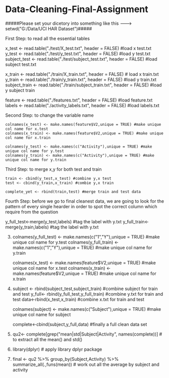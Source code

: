 # Data-Cleaning-Final-Assignment

#####Please set your dicetory into something like this ---> setwd("G:/Data/UCI HAR Dataset")#####


First Step: to read all the essential tables

   x_test <- read.table("./test/X_test.txt", header = FALSE) #load x test.txt
   y_test <- read.table("./test/y_test.txt", header = FALSE) #load y test.txt
   subject_test <- read.table("./test/subject_test.txt", header = FALSE) #load subject test.txt

   x_train <- read.table("./train/X_train.txt", header = FALSE) # load x train.txt
   y_train <- read.table("./train/y_train.txt", header = FALSE) #load y train.txt
   subject_train <- read.table("./train/subject_train.txt", header = FALSE) #load y subject train
   
   feature <- read.table("./features.txt", header = FALSE) #load feature.txt
   labels <- read.table("./activity_labels.txt", header = FALSE) #load labels.txt
   
Second Step: to change the variable name

	colnames(x_test) <- make.names(feature$V2,unique = TRUE) #make unique col name for x.test
	colnames(x_train) <- make.names(feature$V2,unique = TRUE) #make unique col name for x.train
	
	colnames(y_test) <- make.names(c("Activity"),unique = TRUE) #make unique col name for y.test
    colnames(y_train) <- make.names(c("Activity"),unique = TRUE) #make unique col name for y.train
    
Third Step: to merge x,y for both test and train

    train <- cbind(y_test,x_test) #combine y,x test
    test <- cbind(y_train,x_train) #combie y,x train
    
    complete_yet <- rbind(train,test) #merge train and test data
    
Fourth Step: before we go to final cleanest data, we are going to look for the pattern of every single hearder in order to spot the correct column which require from the question

   y_full_test<-merge(y_test,labels) #tag the label with y.txt
   y_full_train<-merge(y_train,labels) #tag the label with y.txt

3. colnames(y_full_test) <- make.names(c("1","Y"),unique = TRUE) #make unique col name for y.test
   colnames(y_full_train) <- make.names(c("1","Y"),unique = TRUE) #make unique col name for y.train

   colnames(x_test) <- make.names(feature$V2,unique = TRUE) #make unique col name for x.test
   colnames(x_train) <- make.names(feature$V2,unique = TRUE) #make unique col name for x.train

4. subject <- rbind(subject_test,subject_train) #combine subject for train and test
   y_full<- rbind(y_full_test,y_full_train)  #combine y.txt for train and test
   data<-rbind(x_test,x_train)  #combine x.txt for train and test

   colnames(subject) <- make.names(c("Subject"),unique = TRUE) #make unique col name for subject

   complete<-cbind(subject,y_full,data) #finally a full clean data set 

5. qu2<- complete[grep("mean|std|Subject|Activity", names(complete))] # to extract all the mean() and std()

6. library(dplyr) # apply library dplyr package

7. final <- qu2 %>% group_by(Subject,Activity) %>% summarize_all(.,funs(mean)) # work out all the average by subject and activity
